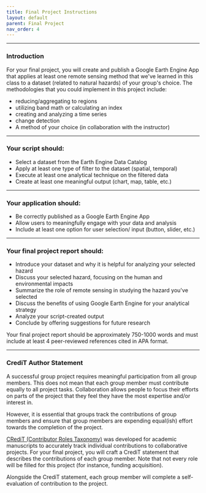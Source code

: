```yaml
---
title: Final Project Instructions
layout: default
parent: Final Project
nav_order: 4
---
```



<style>
div.blue { background-color:#ffdad2; padding: 10px 10px 3px 10px;}
</style>

------------------------------------------------------------------------

### Introduction

For your final project, you will create and publish a Google Earth Engine App that applies at least one remote sensing method that we've learned in this class to a dataset (related to natural hazards) of your group's choice. The methodologies that you could implement in this project include:

- reducing/aggregating to regions
- utilizing band math or calculating an index
- creating and analyzing a time series
- change detection
- A method of your choice (in collaboration with the instructor)



------------------------------------------------------------------------

### Your script should: 
-   Select a dataset from the Earth Engine Data Catalog
-   Apply at least one type of filter to the dataset (spatial, temporal)
-   Execute at least one analytical technique on the filtered data
-   Create at least one meaningful output (chart, map, table, etc.)

------------------------------------------------------------------------

### Your application should: 
-   Be correctly published as a Google Earth Engine App
-   Allow users to meaningfully engage with your data and analysis
-   Include at least one option for user selection/ input (button, slider, etc.)

------------------------------------------------------------------------

### Your final project report should: 
-   Introduce your dataset and why it is helpful for analyzing your selected hazard
-   Discuss your selected hazard, focusing on the human and environmental impacts
-   Summarize the role of remote sensing in studying the hazard you've selected 
-   Discuss the benefits of using Google Earth Engine for your analytical strategy
-   Analyze your script-created output
-   Conclude by offering suggestions for future research

Your final project report should be approximately 750-1000 words and must include at least 4 peer-reviewed references cited in APA format. 

------------------------------------------------------------------------

### CrediT Author Statement
A successful group project requires meaningful participation from all group members. This does not mean that each group member must contribute equally to all project tasks. Collaboration allows people to focus their efforts on parts of the project that they feel they have the most expertise and/or interest in. 

However, it is essential that groups track the contributions of group members and ensure that group members are expending equal(ish) effort towards the completion of the project. 

[CRediT (Contributor Roles Taxonomy)](https://www.elsevier.com/researcher/author/policies-and-guidelines/credit-author-statement) was developed for academic manuscripts to accurately track individual contributions to collaborative projects. For your final project, you will craft a CrediT statement that describes the contributions of each group member. Note that not every role will be filled for this project (for instance, funding acquisition). 

Alongside the CrediT statement, each group member will complete a self-evaluation of contribution to the project. 



